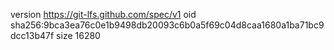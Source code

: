 version https://git-lfs.github.com/spec/v1
oid sha256:9bca3ea76c0e1b9498db20093c6b0a5f69c04d8caa1680a1ba71bc9dcc13b47f
size 16280
